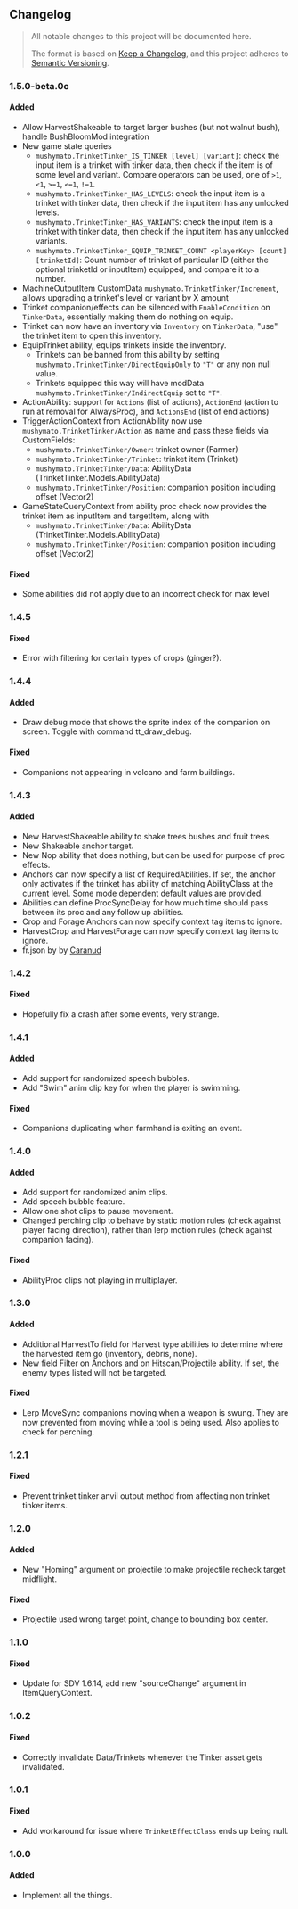 ## Changelog

> All notable changes to this project will be documented here.
>
> The format is based on [Keep a Changelog](https://keepachangelog.com/en/1.1.0/), and this project adheres to [Semantic Versioning](https://semver.org/spec/v2.0.0.html).

### 1.5.0-beta.0c

#### Added

- Allow HarvestShakeable to target larger bushes (but not walnut bush), handle BushBloomMod integration
- New game state queries
    - `mushymato.TrinketTinker_IS_TINKER [level] [variant]`: check the input item is a trinket with tinker data, then check if the item is of some level and variant. Compare operators can be used, one of `>1`, `<1`, `>=1`, `<=1`, `!=1`.
    - `mushymato.TrinketTinker_HAS_LEVELS`: check the input item is a trinket with tinker data, then check if the input item has any unlocked levels.
    - `mushymato.TrinketTinker_HAS_VARIANTS`: check the input item is a trinket with tinker data, then check if the input item has any unlocked variants.
    - `mushymato.TrinketTinker_EQUIP_TRINKET_COUNT <playerKey> [count] [trinketId]`: Count number of trinket of particular ID (either the optional trinketId or inputItem) equipped, and compare it to a number.
- MachineOutputItem CustomData `mushymato.TrinketTinker/Increment`, allows upgrading a trinket's level or variant by X amount
- Trinket companion/effects can be silenced with `EnableCondition` on `TinkerData`, essentially making them do nothing on equip.
- Trinket can now have an inventory via `Inventory` on `TinkerData`, "use" the trinket item to open this inventory.
- EquipTrinket ability, equips trinkets inside the inventory.
    - Trinkets can be banned from this ability by setting `mushymato.TrinketTinker/DirectEquipOnly` to `"T"` or any non null value.
    - Trinkets equipped this way will have modData `mushymato.TrinketTinker/IndirectEquip` set to `"T"`.
- ActionAbility: support for `Actions` (list of actions), `ActionEnd` (action to run at removal for AlwaysProc), and `ActionsEnd` (list of end actions)
- TriggerActionContext from ActionAbility now use `mushymato.TrinketTinker/Action` as name and pass these fields via CustomFields:
    - `mushymato.TrinketTinker/Owner`: trinket owner (Farmer)
    - `mushymato.TrinketTinker/Trinket`: trinket item (Trinket)
    - `mushymato.TrinketTinker/Data`: AbilityData (TrinketTinker.Models.AbilityData)
    - `mushymato.TrinketTinker/Position`: companion position including offset (Vector2)
- GameStateQueryContext from ability proc check now provides the trinket item as inputItem and targetItem, along with
    - `mushymato.TrinketTinker/Data`: AbilityData (TrinketTinker.Models.AbilityData)
    - `mushymato.TrinketTinker/Position`: companion position including offset (Vector2)

#### Fixed

- Some abilities did not apply due to an incorrect check for max level

### 1.4.5

#### Fixed

- Error with filtering for certain types of crops (ginger?).

### 1.4.4

#### Added

- Draw debug mode that shows the sprite index of the companion on screen. Toggle with command tt_draw_debug.

#### Fixed

- Companions not appearing in volcano and farm buildings.

### 1.4.3

#### Added

- New HarvestShakeable ability to shake trees bushes and fruit trees.
- New Shakeable anchor target.
- New Nop ability that does nothing, but can be used for purpose of proc effects.
- Anchors can now specify a list of RequiredAbilities. If set, the anchor only activates if the trinket has ability of matching AbilityClass at the current level. Some mode dependent default values are provided.
- Abilities can define ProcSyncDelay for how much time should pass between its proc and any follow up abilities.
- Crop and Forage Anchors can now specify context tag items to ignore.
- HarvestCrop and HarvestForage can now specify context tag items to ignore.
- fr.json by by [Caranud](https://next.nexusmods.com/profile/Caranud)

### 1.4.2

#### Fixed

- Hopefully fix a crash after some events, very strange.

### 1.4.1

#### Added

- Add support for randomized speech bubbles.
- Add "Swim" anim clip key for when the player is swimming.

#### Fixed

- Companions duplicating when farmhand is exiting an event.

### 1.4.0

#### Added

- Add support for randomized anim clips.
- Add speech bubble feature.
- Allow one shot clips to pause movement.
- Changed perching clip to behave by static motion rules (check against player facing direction), rather than lerp motion rules (check against companion facing).

#### Fixed

- AbilityProc clips not playing in multiplayer.

### 1.3.0

#### Added

- Additional HarvestTo field for Harvest type abilities to determine where the harvested item go (inventory, debris, none).
- New field Filter on Anchors and on Hitscan/Projectile ability. If set, the enemy types listed will not be targeted.

#### Fixed

- Lerp MoveSync companions moving when a weapon is swung. They are now prevented from moving while a tool is being used. Also applies to check for perching.

### 1.2.1

#### Fixed

- Prevent trinket tinker anvil output method from affecting non trinket tinker items.

### 1.2.0

#### Added

- New "Homing" argument on projectile to make projectile recheck target midflight.

#### Fixed

- Projectile used wrong target point, change to bounding box center.

### 1.1.0

#### Fixed

- Update for SDV 1.6.14, add new "sourceChange" argument in ItemQueryContext.

### 1.0.2

#### Fixed

- Correctly invalidate Data/Trinkets whenever the Tinker asset gets invalidated.

### 1.0.1

#### Fixed

- Add workaround for issue where `TrinketEffectClass` ends up being null.

### 1.0.0

#### Added

- Implement all the things.

